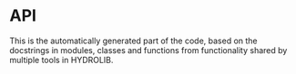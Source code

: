 # API

This is the automatically generated part of the code, based on the docstrings in modules, classes and functions from functionality shared by multiple tools in HYDROLIB.
